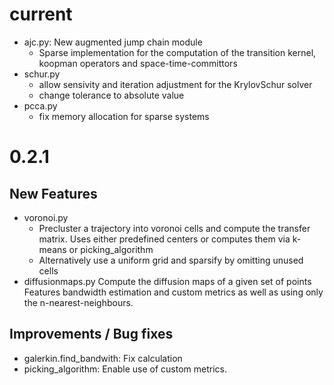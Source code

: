 current
====
* ajc.py: New augmented jump chain module
  * Sparse implementation for the computation of the transition kernel, koopman operators and space-time-committors
* schur.py
  * allow sensivity and iteration adjustment for the KrylovSchur solver
  * change tolerance to absolute value
* pcca.py
  * fix memory allocation for sparse systems

0.2.1
=====

New Features
------------
* voronoi.py
    * Precluster a trajectory into voronoi cells and compute the transfer matrix.
      Uses either predefined centers or computes them via k-means or picking_algorithm
    * Alternatively use a uniform grid and sparsify by omitting unused cells
* diffusionmaps.py
    Compute the diffusion maps of a given set of points
    Features bandwidth estimation and custom metrics as well as using only the n-nearest-neighbours.

Improvements / Bug fixes
------------------------
* galerkin.find_bandwith: Fix calculation
* picking_algorithm: Enable use of custom metrics.